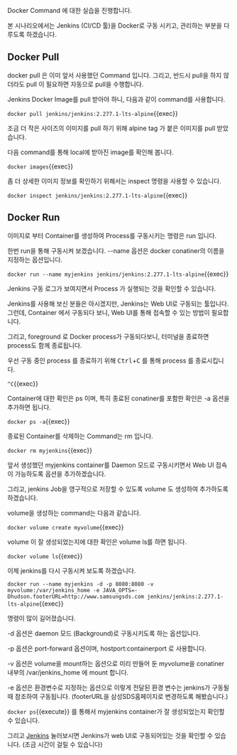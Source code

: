 Docker Command 에 대한 실습을 진행합니다.

본 시나리오에서는 Jenkins (CI/CD 툴)을 Docker로 구동 시키고, 관리하는 부분을 다루도록 하겠습니다.

## Docker Pull
docker pull 은 이미 앞서 사용했던 Command 입니다. 그리고, 반드시 pull을 하지 않더라도 pull 이 필요하면 자동으로 pull을 수행합니다.

Jenkins Docker Image를 pull 받아야 하니, 다음과 같이 command를 사용합니다.

`docker pull jenkins/jenkins:2.277.1-lts-alpine`{{exec}}

조금 더 작은 사이즈의 이미지를 pull 하기 위해 alpine tag 가 붙은 이미지를 pull 받았습니다.

다음 command를 통해 local에 받아진 image를 확인해 봅니다.

`docker images`{{exec}}

좀 더 상세한 이미지 정보를 확인하기 위해서는 inspect 명령을 사용할 수 있습니다.

`docker inspect jenkins/jenkins:2.277.1-lts-alpine`{{exec}}

## Docker Run
이미지로 부터 Container를 생성하여 Process를 구동시키는 명령은 run 입니다.

한번 run을 통해 구동시켜 보겠습니다. --name 옵션은 docker conatiner의 이름을 지정하는 옵션입니다.

`docker run --name myjenkins jenkins/jenkins:2.277.1-lts-alpine`{{exec}}

Jenkins 구동 로그가 보여지면서 Process 가 실행되는 것을 확인할 수 있습니다.

Jenkins를 사용해 보신 분들은 아시겠지만, Jenkins는 Web UI로 구동되는 툴입니다. 그런데, Container 에서 구동되다 보니, Web UI를 통해 접속할 수 있는 방법이 필요합니다.

그리고, foreground 로 Docker process가 구동되다보니, 터미널을 종료하면 process도 함께 종료됩니다.

우선 구동 중인 process 를 종료하기 위해 <kbd>Ctrl</kbd>+<kbd>C</kbd> 를 통해 process 를 종료시킵니다.

`^C`{{exec}}

Container에 대한 확인은 ps 이며, 특히 종료된 conatiner를 포함한 확인은 -a 옵션을 추가하면 됩니다.

`docker ps -a`{{exec}}

종료된 Container를 삭제하는 Command는 rm 입니다.

`docker rm myjenkins`{{exec}}

앞서 생성했던 myjenkins container를 Daemon 모드로 구동시키면서 Web UI 접속이 가능하도록 옵션을 추가하겠습니다.

그리고, jenkins Job을 영구적으로 저장할 수 있도록 volume 도 생성하여 추가하도록 하겠습니다.

volume을 생성하는 command는 다음과 같습니다.

`docker volume create myvolume`{{exec}}

volume 이 잘 생성되었는지에 대한 확인은 volume ls를 하면 됩니다.

`docker volume ls`{{exec}}

이제 jenkins를 다시 구동시켜 보도록 하겠습니다.

`docker run --name myjenkins -d -p 8080:8080 -v myvolume:/var/jenkins_home -e JAVA_OPTS=-Dhudson.footerURL=http://www.samsungsds.com jenkins/jenkins:2.277.1-lts-alpine`{{exec}}

명령이 많이 길어졌습니다.

-d 옵션은 daemon 모드 (Background)로 구동시키도록 하는 옵션입니다.

-p 옵션은 port-forward 옵션이며, hostport:containerport 로 사용합니다.

-v 옵션은 volume을 mount하는 옵션으로 미리 만들어 둔 myvolume을 conatiner 내부의 /var/jenkins_home 에 mount 합니다.

-e 옵션은 환경변수로 지정하는 옵션으로 이렇게 전달된 환경 변수는 jenkins가 구동될때 참조하여 구동됩니다. (footerURL을 삼성SDS홈페이지로 변경하도록 해봤습니다.)

`docker ps`{{execute}} 를 통해서 myjenkins container가 잘 생성되었는지 확인할 수 있습니다.

그리고 [Jenkins]({{TRAFFIC_HOST1_8080}}) 눌러보시면 Jenkins가 web UI로 구동되어있는 것을 확인할 수 있습니다. (조금 시간이 걸릴 수 있습니다)

